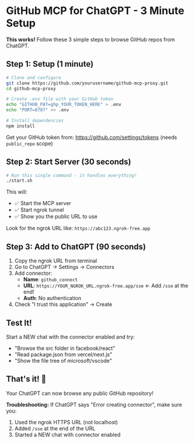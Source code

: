 # GitHub MCP for ChatGPT - 3 Minute Setup

**This works!** Follow these 3 simple steps to browse GitHub repos from ChatGPT.

## Step 1: Setup (1 minute)

```bash
# Clone and configure
git clone https://github.com/yourusername/github-mcp-proxy.git
cd github-mcp-proxy

# Create .env file with your GitHub token
echo "GITHUB_PAT=ghp_YOUR_TOKEN_HERE" > .env
echo "PORT=8787" >> .env

# Install dependencies
npm install
```

Get your GitHub token from: https://github.com/settings/tokens (needs `public_repo` scope)

## Step 2: Start Server (30 seconds)

```bash
# Run this single command - it handles everything!
./start.sh
```

This will:
- ✅ Start the MCP server
- ✅ Start ngrok tunnel
- ✅ Show you the public URL to use

Look for the ngrok URL like: `https://abc123.ngrok-free.app`

## Step 3: Add to ChatGPT (90 seconds)

1. Copy the ngrok URL from terminal
2. Go to ChatGPT → Settings → Connectors
3. Add connector:
   - **Name**: `github_connect`
   - **URL**: `https://YOUR_NGROK_URL.ngrok-free.app/sse`  ← Add `/sse` at the end!
   - **Auth**: No authentication
4. Check "I trust this application" → Create

## Test It!

Start a NEW chat with the connector enabled and try:
- "Browse the src folder in facebook/react"
- "Read package.json from vercel/next.js"
- "Show the file tree of microsoft/vscode"

## That's it! 🎉

Your ChatGPT can now browse any public GitHub repository!

**Troubleshooting:** If ChatGPT says "Error creating connector", make sure you:
1. Used the ngrok HTTPS URL (not localhost)
2. Added `/sse` at the end of the URL
3. Started a NEW chat with connector enabled
